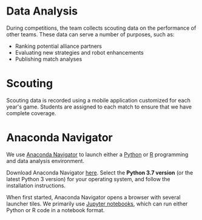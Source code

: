 # Data Analysis

During competitions, the team collects scouting data on the performance of other teams. These data can serve a number of purposes, such as:

* Ranking potential alliance partners
* Evaluating new strategies and robot enhancements
* Publishing match analyses

# Scouting

Scouting data is recorded using a mobile application customized for each year's game. Students are assigned to each match to ensure that we have complete coverage.

# Anaconda Navigator

We use [Anaconda Navigator](https://www.anaconda.com/) to launch either a [Python](http://www.python.org) or [R](https://www.r-project.org) programming and data analysis environment.

Download Anaconda Navigator [here](https://www.anaconda.com/download/). Select the **Python 3.7 version** (or the latest Python 3 version) for your operating system, and follow the installation instructions.

When first started, Anaconda Navigator opens a browser with several launcher tiles. We primarily use [Jupyter notebooks](https://jupyter.org/), which can run either Python or R code in a notebook format.
